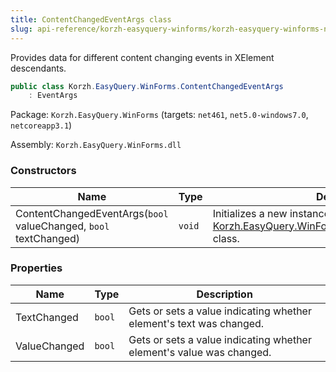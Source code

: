 ```yaml
---
title: ContentChangedEventArgs class
slug: api-reference/korzh-easyquery-winforms/korzh-easyquery-winforms-namespace/contentchangedeventargs-class
---
```

Provides data for different content changing events in XElement descendants.
```csharp
public class Korzh.EasyQuery.WinForms.ContentChangedEventArgs
    : EventArgs

```
Package: `Korzh.EasyQuery.WinForms` (targets: `net461`, `net5.0-windows7.0`, `netcoreapp3.1`)

Assembly: `Korzh.EasyQuery.WinForms.dll`

### Constructors

| Name | Type | Description | 
| --- | --- | --- | 
| ContentChangedEventArgs(`bool` valueChanged, `bool` textChanged) | `void` | Initializes a new instance of the [Korzh.EasyQuery.WinForms.ContentChangedEventArgs](api-reference/korzh-easyquery-winforms/korzh-easyquery-winforms-namespace/contentchangedeventargs-class) class. | 


### Properties

| Name | Type | Description | 
| --- | --- | --- | 
| TextChanged | `bool` | Gets or sets a value indicating whether element's text was changed. | 
| ValueChanged | `bool` | Gets or sets a value indicating whether element's value was changed. |